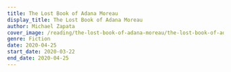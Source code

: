 ```yaml
---
title: The Lost Book of Adana Moreau
display_title: The Lost Book of Adana Moreau
author: Michael Zapata
cover_image: /reading/the-lost-book-of-adana-moreau/the-lost-book-of-adana-moreau.jpg
genre: Fiction
date: 2020-04-25
start_date: 2020-03-22
end_date: 2020-04-25
---
```

